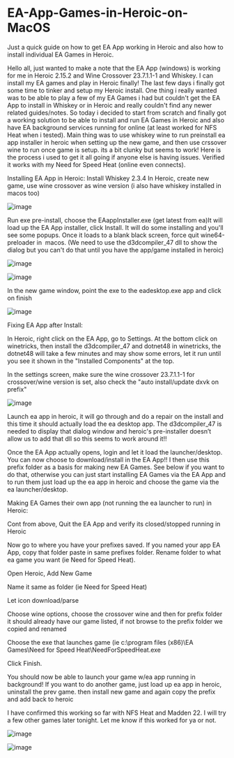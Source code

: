 # EA-App-Games-in-Heroic-on-MacOS
Just a quick guide on how to get EA App working in Heroic and also how to install individual EA Games in Heroic.



Hello all, just wanted to make a note that the EA App (windows) is working for me in Heroic 2.15.2 and Wine Crossover 23.7.1.1-1 and Whiskey.  I can install my EA games and play in Heroic finally!  The last few days i finally got some time to tinker and setup my Heroic install.  One thing i really wanted was to be able to play a few of my EA Games i had but couldn't get the EA App to install in Whiskey or in Heroic and really couldn't find any newer related guides/notes.  So today i decided to start from scratch and finally got a working solution to be able to install and run EA Games in Heroic and also have EA background services running for online (at least worked for NFS Heat when i tested). Main thing was to use whiskey wine to run preinstall ea app installer in heroic when setting up the new game, and then use crssover wine to run once game is setup.  its a bit clunky but seems to work!
Here is the process i used to get it all going if anyone else is having issues.  Verified it works with my Need for Speed Heat (online even connects).  

Installing EA App in Heroic:
Install Whiskey 2.3.4
In Heroic, create new game, use wine crossover as wine version (i also have whiskey installed in macos too)

![image](https://github.com/user-attachments/assets/61de143d-7d12-421b-97a8-95099450220c)

Run exe pre-install, choose the EAappInstaller.exe (get latest from ea)It will load up the EA App installer, click Install.  It will do some installing and you'll see some popups.  Once it loads to a blank black screen, force quit wine64-preloader in  macos. (We need to use the d3dcompiler_47 dll to show the dialog but you can't do that until you have the app/game installed in heroic)

![image](https://github.com/user-attachments/assets/204fddfc-1cee-4f08-bf47-ed4c6c4caac7)

![image](https://github.com/user-attachments/assets/b75a5178-ae67-4c2b-a3ff-eecc3623d180)

In the new game window, point the exe to the eadesktop.exe app and click on finish

![image](https://github.com/user-attachments/assets/c2fe9556-1b06-4547-b5bb-5941c897bb00)


Fixing EA App after Install:

In Heroic, right click on the EA App, go to Settings.  At the bottom click on winetricks,  then install the d3dcompiler_47 and dotnet48 in winetricks, the dotnet48 will take a few minutes and may show some errors, let it run until you see it shown in the "Installed Components" at the top.

In the settings screen, make sure the wine crossover 23.7.1.1-1 for crossover/wine version is set, also check the "auto install/update dxvk on prefix"


![image](https://github.com/user-attachments/assets/d56878e9-f55a-434c-86b3-064dd2ee31b3)

Launch ea app in heroic, it will go through and do a repair on the install and this time it should actually load the ea desktop app. The d3dcompiler_47 is needed to display that dialog window and heroic's pre-installer doesn’t allow us to add that dll so this seems to work around it!!

Once the EA App actually opens, login and let it load the launcher/desktop.  You can now choose to download/install in the EA App!!  I then use this prefix folder as a basis for making new EA Games.  See below if you want to do that, otherwise you can just start installing EA Games via the EA App and to run them just load up the ea app in heroic and choose the game via the ea launcher/desktop.

Making EA Games their own app (not running the ea launcher to run) in Heroic:

Cont from above, Quit the EA App and verify its closed/stopped running in Heroic

Now go to where you have your prefixes saved.   If you named your app EA App, copy that folder paste in same prefixes folder.  Rename folder to what ea game you want (ie Need for Speed Heat).

Open Heroic, Add New Game

Name it same as folder (ie Need for Speed Heat)

Let icon download/parse

Choose wine options, choose the crossover wine and then for prefix folder it should already have our game listed, if not browse to the prefix folder we copied and renamed

Choose the exe that launches game (ie c:\program files (x86)\EA Games\Need for Speed Heat\NeedForSpeedHeat.exe

Click Finish.  

You should now be able to launch your game w/ea app running in background!
If you want to do another game, just load up ea app in heroic, uninstall the prev game.  then install new game and again copy the prefix and add back to heroic 

I have confirmed this working so far with NFS Heat and Madden 22. I will try a few other games later tonight.  Let me know if this worked for ya or not. 

![image](https://github.com/user-attachments/assets/ba728565-8f01-40ff-a859-ba38f76bf677)

![image](https://github.com/user-attachments/assets/117a3642-2fcb-42ea-a0c9-4e84f1619ab9)



